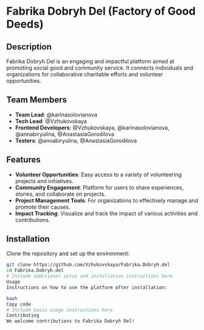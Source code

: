# Fabrika Dobryh Del (Factory of Good Deeds)

## Description
Fabrika Dobryh Del is an engaging and impactful platform aimed at promoting social good and community service. It connects individuals and organizations for collaborative charitable efforts and volunteer opportunities.

## Team Members
- **Team Lead**: @karinasolovianova
- **Tech Lead**: @Vzhukovskaya
- **Frontend Developers**: @Vzhukovskaya, @karinasolovianova, @annabiryulina, @AnastasiaGorodilova
- **Testers**: @annabiryulina, @AnastasiaGorodilova

## Features
- **Volunteer Opportunities**: Easy access to a variety of volunteering projects and initiatives.
- **Community Engagement**: Platform for users to share experiences, stories, and collaborate on projects.
- **Project Management Tools**: For organizations to effectively manage and promote their causes.
- **Impact Tracking**: Visualize and track the impact of various activities and contributions.

## Installation
Clone the repository and set up the environment:
```bash
git clone https://github.com/Vzhukovskaya/Fabrika.Dobryh.del
cd Fabrika.Dobryh.del
# Include additional setup and installation instructions here
Usage
Instructions on how to use the platform after installation:

bash
Copy code
# Include basic usage instructions here
Contributing
We welcome contributions to Fabrika Dobryh Del!

